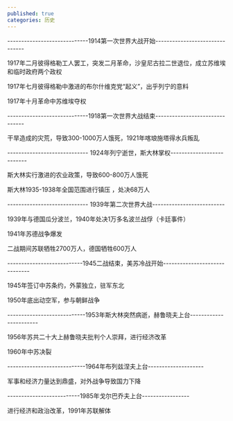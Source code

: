 ```yaml
---
published: true
categories: 历史
---
```

-----------------------------1914第一次世界大战开始-------------------------------

1917年二月彼得格勒工人罢工，突发二月革命，沙皇尼古拉二世退位，成立苏维埃和临时政府两个政权

1917年七月彼得格勒中激进的布尔什维克党“起义”，出乎列宁的意料

1917年十月革命中苏维埃夺权

-----------------------------1918第一次世界大战结束-------------------------------

干旱造成的灾荒，导致300-1000万人饿死，1921年喀琅施塔得水兵叛乱

----------------------------- 1924年列宁逝世，斯大林掌权--------------------------

斯大林实行激进的农业政策，导致600-800万人饿死

斯大林1935-1938年全国范围进行镇压 ，处决68万人

----------------------------- 1939年第二次世界大战--------------------------

1939年与德国瓜分波兰，1940年处决1万多名波兰战俘（卡廷事件）

1941年苏德战争爆发

二战期间苏联牺牲2700万人，德国牺牲600万人

---------------------------1945二战结束，美苏冷战开始------------------------------

1945年签订中苏条约，外蒙独立，驻军东北

1950年底出动空军，参与朝鲜战争

----------------------------1953年斯大林突然病逝，赫鲁晓夫上台-----------------------

1956年苏共二十大上赫鲁晓夫批判个人崇拜，进行经济改革

1960年中苏决裂

----------------------------1964年布列兹涅夫上台--------------------

军事和经济力量达到鼎盛，对外战争导致国力下降

--------------------------1985年戈尔巴乔夫上台-----------------

进行经济和政治改革，1991年苏联解体